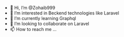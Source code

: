 - 👋 Hi, I’m @Zohaib999
- 👀 I’m interested in Beckend technologies like Laravel 
- 🌱 I’m currently learning Graphql
- 💞️ I’m looking to collaborate on Laravel 
- 📫 How to reach me ...

<!---
Zohaib999/Zohaib999 is a ✨ special ✨ repository because its `README.md` (this file) appears on your GitHub profile.
You can click the Preview link to take a look at your changes.
--->
